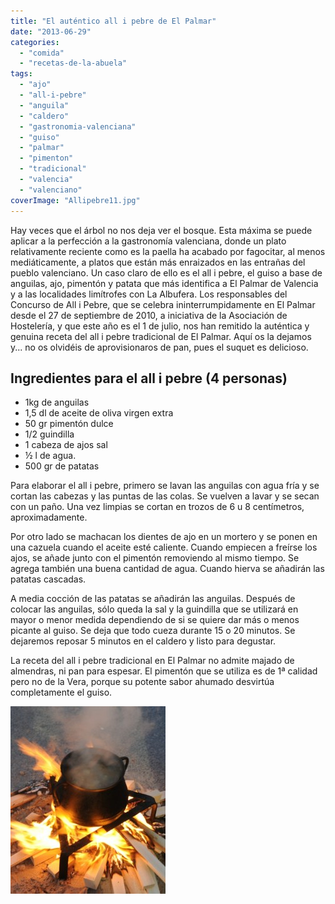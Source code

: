 ```yaml
---
title: "El auténtico all i pebre de El Palmar"
date: "2013-06-29"
categories:
  - "comida"
  - "recetas-de-la-abuela"
tags:
  - "ajo"
  - "all-i-pebre"
  - "anguila"
  - "caldero"
  - "gastronomia-valenciana"
  - "guiso"
  - "palmar"
  - "pimenton"
  - "tradicional"
  - "valencia"
  - "valenciano"
coverImage: "Allipebre11.jpg"
---
```


Hay veces que el árbol no nos deja ver el bosque. Esta máxima se puede aplicar a la perfección a la gastronomía valenciana, donde un plato relativamente reciente como es la paella ha acabado por fagocitar, al menos mediáticamente, a platos que están más enraizados en las entrañas del pueblo valenciano. Un caso claro de ello es el all i pebre, el guiso a base de anguilas, ajo, pimentón y patata que más identifica a El Palmar de Valencia y a las localidades limítrofes con La Albufera. Los responsables del Concurso de All i Pebre, que se celebra ininterrumpidamente en El Palmar desde el 27 de septiembre de 2010, a iniciativa de la Asociación de Hostelería, y que este año es el 1 de julio, nos han remitido la auténtica y genuina receta del all i pebre tradicional de El Palmar. Aquí os la dejamos y... no os olvidéis de aprovisionaros de pan, pues el suquet es delicioso.

## Ingredientes para el all i pebre (4 personas)

- 1kg de anguilas
- 1,5 dl de aceite de oliva virgen extra
- 50 gr pimentón dulce
- 1/2 guindilla
- 1 cabeza de ajos sal
- ½ l de agua.
- 500 gr de patatas

Para elaborar el all i pebre, primero se lavan las anguilas con agua fría y se cortan las cabezas y las puntas de las colas. Se vuelven a lavar y se secan con un paño. Una vez limpias se cortan en trozos de 6 u 8 centímetros, aproximadamente.

Por otro lado se machacan los dientes de ajo en un mortero y se ponen en una cazuela cuando el aceite esté caliente. Cuando empiecen a freírse los ajos, se añade junto con el pimentón removiendo al mismo tiempo. Se agrega también una buena cantidad de agua. Cuando hierva se añadirán las patatas cascadas.

A media cocción de las patatas se añadirán las anguilas. Después de colocar las anguilas, sólo queda la sal y la guindilla que se utilizará en mayor o menor medida dependiendo de si se quiere dar más o menos picante al guiso. Se deja que todo cueza durante 15 o 20 minutos. Se dejaremos reposar 5 minutos en el caldero y listo para degustar.

La receta del all i pebre tradicional en El Palmar no admite majado de almendras, ni pan para espesar. El pimentón que se utiliza es de 1ª calidad pero no de la Vera, porque su potente sabor ahumado desvirtúa completamente el guiso.

![All i pebre](images/Allipebre11-248x300.jpg)
